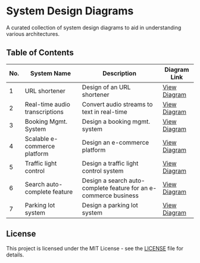 # System Design Diagrams

A curated collection of system design diagrams to aid in understanding various architectures.

## Table of Contents

| No. | System Name                             | Description                                   | Diagram Link                                                  |
|-----|-----------------------------------------|-----------------------------------------------|---------------------------------------------------------------|
| 1   | URL shortener                           | Design of an URL shortener                    | [View Diagram](diagrams/URL-shortener.png)                    |
| 2   | Real-time audio transcriptions          | Convert audio streams to text in real-time    | [View Diagram](diagrams/real-time-audio-transcriptions.png)   |
| 3   | Booking Mgmt. System                    | Design a booking mgmt. system                 | [View Diagram](diagrams/booking-system.png)                   |
| 4   | Scalable e-commerce platform            | Design an e-commerce platform                 | [View Diagram](diagrams/scalable-e-commerce-platform.png)     |
| 5   | Traffic light control                   | Design a traffic light control system         | [View Diagram](diagrams/traffic-light-control-system.png)     |
| 6   | Search auto-complete feature            | Design a search auto-complete feature for an e-commerce business | [View Diagram](diagrams/search-autocomplete-feature.png)|
| 7   | Parking lot system                      | Design a parking lot system                   | [View Diagram](diagrams/parking-lot-system.png)     |

## License

This project is licensed under the MIT License - see the [LICENSE](LICENSE) file for details.
